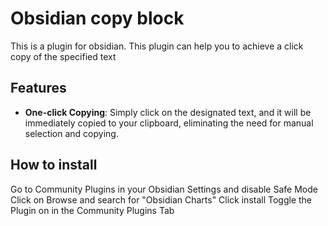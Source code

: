 # Obsidian copy block

This is a plugin for obsidian. This plugin can help you to achieve a click copy of the specified text

## Features

- **One-click Copying**: Simply click on the designated text, and it will be immediately copied to your clipboard, eliminating the need for manual selection and copying.

## How to install
Go to Community Plugins in your Obsidian Settings and disable Safe Mode
Click on Browse and search for "Obsidian Charts"
Click install
Toggle the Plugin on in the Community Plugins Tab
